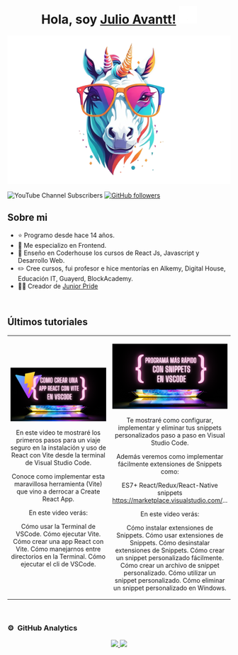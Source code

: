 <div align="center">
<h1 align="center">Hola, soy <a href="https://www.youtube.com/@juniorpride">Julio Avantt!</a> <img src="https://github.com/Kathryn-Jie/Kathryn-Jie/blob/main/wave.gif" width="40px" /></h1>
 
</div>
<p align="center">
 <img src="https://github.com/julioavantt/julioavantt/blob/main/unicorn-with-glasses.png">
</p>


![YouTube Channel Subscribers](https://img.shields.io/youtube/channel/subscribers/UC38RutKRyCUHZ866mTNkUAw?link=https%3A%2F%2Fyoutube.com%2F%40juniorpride)
[![GitHub followers](https://img.shields.io/github/followers/julioavantt?style=social)](https://github.com/julioavantt)

## Sobre mi

- ⭐ Programo desde hace 14 años.
- 📲 Me especializo en Frontend.
- 🎥 Enseño en Coderhouse los cursos de React Js, Javascript y Desarrollo Web.
- ✏️ Cree cursos, fui profesor e hice mentorías en Alkemy, Digital House, Educación IT, Guayerd, BlockAcademy.
- 🧑‍🏫 Creador de [Junior Pride](https://www.youtube.com/@juniorpride)
<br>

## Últimos tutoriales
<table>
<tr>
<td width="50%">
<div align="center">
 <br>
<a href="https://www.youtube.com/watch?v=jcKoP-FvPsY&ab_channel=JuniorPride"><img src="https://github.com/julioavantt/julioavantt/blob/main/VSCode%20-%20Vite.png?raw=true" width="430" alt="[PASO A PASO] Como crear una App REACT con VITE"></a>
<p>
</p>
<p>En este video te mostraré los primeros pasos para un viaje seguro en la instalación y uso de React con Vite desde la terminal de Visual Studio Code. 

Conoce como implementar esta maravillosa herramienta (Vite) que vino a derrocar a Create React App.

En este video verás:

Cómo usar la Terminal de VSCode.
Cómo ejecutar Vite.
Cómo crear una app React con Vite.
Cómo manejarnos entre directorios en la Terminal.
Cómo ejecutar el cli de VSCode.</p>
</div>
                                                                                      
</td>

<td width="50%">
<div align="center"><br>
<a href="https://www.youtube.com/watch?v=17eXEVhzjyo&t=29s&ab_channel=JuniorPride"><img src="https://github.com/julioavantt/julioavantt/blob/main/VSCode%20-%20Snippets.png?raw=true" width="430" alt="Cómo programar MÁS RÁPIDO con SNIPPETS"></a>
<p>
</p>
<p>Te mostraré como configurar, implementar y eliminar tus snippets personalizados paso a paso en Visual Studio Code. 

Además veremos como implementar fácilmente extensiones de Snippets como:

ES7+ React/Redux/React-Native snippets
https://marketplace.visualstudio.com/...

En este video verás:

Cómo instalar extensiones de Snippets.
Cómo usar extensiones de Snippets.
Cómo desinstalar extensiones de Snippets.
Cómo crear un snippet personalizado fácilmente.
Cómo crear un archivo de snippet personalizado.
Cómo utilizar un snippet personalizado.
Cómo eliminar un snippet personalizado en Windows.</p>
</div>
                                                                                      
</td>
</tr>                                                           
</table>                                                                                 
</div>                                                                            
</div>
<br>

### ⚙️ &nbsp;GitHub Analytics

<p align="center">
<a href="https://github.com/ArisGuimera">
  <img height="180em" src="https://github-readme-stats-eight-theta.vercel.app/api?username=julioavantt&show_icons=true&theme=algolia&include_all_commits=true&count_private=true"/>
  <img height="180em" src="https://github-readme-stats-eight-theta.vercel.app/api/top-langs/?username=julioavantt&layout=compact&langs_count=8&theme=algolia"/>
</a>
</p>
